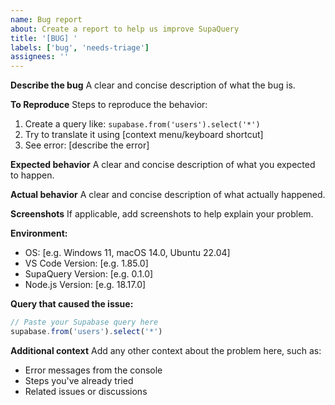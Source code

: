 ```yaml
---
name: Bug report
about: Create a report to help us improve SupaQuery
title: '[BUG] '
labels: ['bug', 'needs-triage']
assignees: ''
---
```


**Describe the bug**
A clear and concise description of what the bug is.

**To Reproduce**
Steps to reproduce the behavior:
1. Create a query like: `supabase.from('users').select('*')`
2. Try to translate it using [context menu/keyboard shortcut]
3. See error: [describe the error]

**Expected behavior**
A clear and concise description of what you expected to happen.

**Actual behavior**
A clear and concise description of what actually happened.

**Screenshots**
If applicable, add screenshots to help explain your problem.

**Environment:**
 - OS: [e.g. Windows 11, macOS 14.0, Ubuntu 22.04]
 - VS Code Version: [e.g. 1.85.0]
 - SupaQuery Version: [e.g. 0.1.0]
 - Node.js Version: [e.g. 18.17.0]

**Query that caused the issue:**
```javascript
// Paste your Supabase query here
supabase.from('users').select('*')
```

**Additional context**
Add any other context about the problem here, such as:
- Error messages from the console
- Steps you've already tried
- Related issues or discussions 